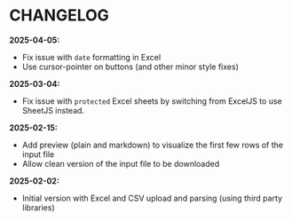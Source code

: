 # CHANGELOG

**2025-04-05:**

- Fix issue with `date` formatting in Excel
- Use cursor-pointer on buttons (and other minor style fixes)

**2025-03-04:**

- Fix issue with `protected` Excel sheets by switching from ExcelJS to use SheetJS instead.

**2025-02-15:**

- Add preview (plain and markdown) to visualize the first few rows of the input file
- Allow clean version of the input file to be downloaded

**2025-02-02:**

- Initial version with Excel and CSV upload and parsing (using third party libraries)
